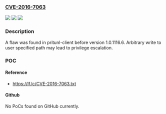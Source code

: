 ### [CVE-2016-7063](https://cve.mitre.org/cgi-bin/cvename.cgi?name=CVE-2016-7063)
![](https://img.shields.io/static/v1?label=Product&message=pritunl-client-electron&color=blue)
![](https://img.shields.io/static/v1?label=Version&message=1.0.1116.6%20&color=brightgreen)
![](https://img.shields.io/static/v1?label=Vulnerability&message=CWE-22-%3ECWE-73&color=brightgreen)

### Description

A flaw was found in pritunl-client before version 1.0.1116.6. Arbitrary write to user specified path may lead to privilege escalation.

### POC

#### Reference
- https://lf.lc/CVE-2016-7063.txt

#### Github
No PoCs found on GitHub currently.

